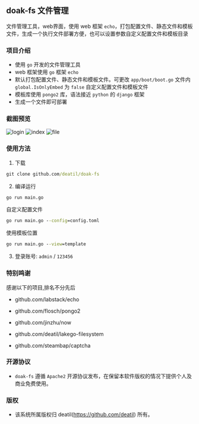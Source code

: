## doak-fs 文件管理

文件管理工具，web界面，使用 web 框架 `echo`，打包配置文件、静态文件和模板文件，生成一个执行文件部署方便，也可以设置参数自定义配置文件和模板目录


### 项目介绍

*  使用 `go` 开发的文件管理工具
*  web 框架使用 `go` 框架 `echo`
*  默认打包配置文件、静态文件和模板文件。可更改 `app/boot/boot.go` 文件内 `global.IsOnlyEmbed` 为 `false` 自定义配置文件和模板文件
*  模板库使用 `pongo2` 库，语法接近 `python` 的 `django` 框架
*  生成一个文件即可部署


### 截图预览

![login](https://user-images.githubusercontent.com/24578855/210959506-d4658f30-8218-49ec-af72-de40afaa433c.png)
![index](https://user-images.githubusercontent.com/24578855/210959601-88b95974-233e-4990-ab45-e413fe46705a.png)
![file](https://user-images.githubusercontent.com/24578855/219553564-dbd3dea2-df6e-4d0d-b6ba-ac0a94ec12c9.png)

### 使用方法

1. 下载

```cmd
git clone github.com/deatil/doak-fs
```

2. 编译运行

```cmd
go run main.go
```

自定义配置文件
```cmd
go run main.go --config=config.toml
```

使用模板位置
```cmd
go run main.go --view=template
```

3. 登录账号: `admin` / `123456`


### 特别鸣谢

感谢以下的项目,排名不分先后

 - github.com/labstack/echo

 - github.com/flosch/pongo2

 - github.com/jinzhu/now

 - github.com/deatil/lakego-filesystem

 - github.com/steambap/captcha


### 开源协议

*  `doak-fs` 遵循 `Apache2` 开源协议发布，在保留本软件版权的情况下提供个人及商业免费使用。


### 版权

*  该系统所属版权归 deatil(https://github.com/deatil) 所有。
